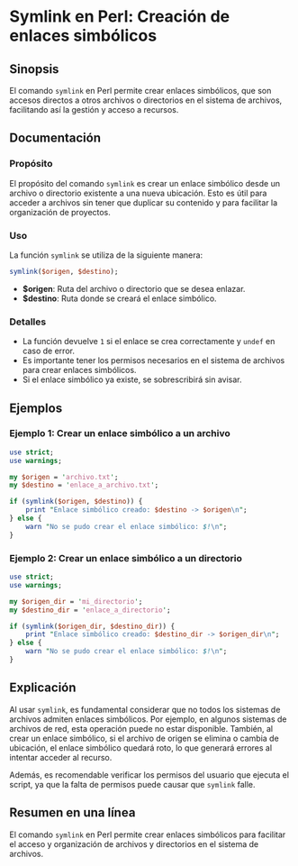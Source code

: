 <!--
Meta Description: # Symlink en Perl: Creación de enlaces simbólicos ## Sinopsis El comando `symlink` en Perl permite crear enlaces simbólicos, que son accesos directos ...
Meta Keywords: enlace, simbólico, symlink, crear, que
-->

# Symlink en Perl: Creación de enlaces simbólicos

## Sinopsis
El comando `symlink` en Perl permite crear enlaces simbólicos, que son accesos directos a otros archivos o directorios en el sistema de archivos, facilitando así la gestión y acceso a recursos.

## Documentación
### Propósito
El propósito del comando `symlink` es crear un enlace simbólico desde un archivo o directorio existente a una nueva ubicación. Esto es útil para acceder a archivos sin tener que duplicar su contenido y para facilitar la organización de proyectos.

### Uso
La función `symlink` se utiliza de la siguiente manera:

```perl
symlink($origen, $destino);
```

- **$origen**: Ruta del archivo o directorio que se desea enlazar.
- **$destino**: Ruta donde se creará el enlace simbólico.

### Detalles
- La función devuelve `1` si el enlace se crea correctamente y `undef` en caso de error.
- Es importante tener los permisos necesarios en el sistema de archivos para crear enlaces simbólicos.
- Si el enlace simbólico ya existe, se sobrescribirá sin avisar.

## Ejemplos
### Ejemplo 1: Crear un enlace simbólico a un archivo
```perl
use strict;
use warnings;

my $origen = 'archivo.txt';
my $destino = 'enlace_a_archivo.txt';

if (symlink($origen, $destino)) {
    print "Enlace simbólico creado: $destino -> $origen\n";
} else {
    warn "No se pudo crear el enlace simbólico: $!\n";
}
```

### Ejemplo 2: Crear un enlace simbólico a un directorio
```perl
use strict;
use warnings;

my $origen_dir = 'mi_directorio';
my $destino_dir = 'enlace_a_directorio';

if (symlink($origen_dir, $destino_dir)) {
    print "Enlace simbólico creado: $destino_dir -> $origen_dir\n";
} else {
    warn "No se pudo crear el enlace simbólico: $!\n";
}
```

## Explicación
Al usar `symlink`, es fundamental considerar que no todos los sistemas de archivos admiten enlaces simbólicos. Por ejemplo, en algunos sistemas de archivos de red, esta operación puede no estar disponible. También, al crear un enlace simbólico, si el archivo de origen se elimina o cambia de ubicación, el enlace simbólico quedará roto, lo que generará errores al intentar acceder al recurso.

Además, es recomendable verificar los permisos del usuario que ejecuta el script, ya que la falta de permisos puede causar que `symlink` falle. 

## Resumen en una línea
El comando `symlink` en Perl permite crear enlaces simbólicos para facilitar el acceso y organización de archivos y directorios en el sistema de archivos.